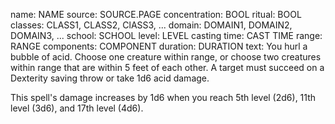 name:  NAME
source: SOURCE.PAGE
concentration: BOOL
ritual: BOOL
classes: CLASS1, CLASS2, ClASS3, ...
domain: DOMAIN1, DOMAIN2, DOMAIN3, ...
school: SCHOOL
level: LEVEL
casting time: CAST TIME
range: RANGE
components: COMPONENT
duration: DURATION
text: 
You hurl a bubble of acid. Choose one creature within range, or choose two creatures within range that are within 5 feet of each other. A target must succeed on a Dexterity saving throw or take 1d6 acid damage.

This spell's damage increases by 1d6 when you reach 5th level (2d6), 11th level (3d6), and 17th level (4d6).